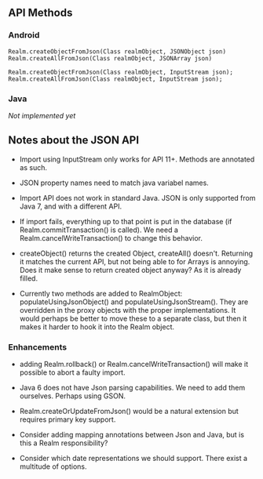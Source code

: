 ## API Methods


### Android

    Realm.createObjectFromJson(Class realmObject, JSONObject json)
    Realm.createAllFromJson(Class realmObject, JSONArray json)

    Realm.createObjectFromJson(Class realmObject, InputStream json);
    Realm.createAllFromJson(Class realmObject, InputStream json);


### Java

*Not implemented yet*


## Notes about the JSON API


- Import using InputStream only works for API 11+. Methods are annotated as such.

- JSON property names need to match java variabel names.

- Import API does not work in standard Java. JSON is only supported from Java 7, and with a
  different API.

- If import fails, everything up to that point is put in the database (if Realm.commitTransaction()
  is called). We need a Realm.cancelWriteTransaction() to change this behavior.

- createObject() returns the created Object, createAll() doesn't. Returning it matches the current
  API, but not being able to for Arrays is annoying. Does it make sense to return created object
  anyway? As it is already filled.

- Currently two methods are added to RealmObject: populateUsingJsonObject() and
  populateUsingJsonStream(). They are overridden in the proxy objects with the proper
  implementations. It would perhaps be better to move these to a separate class, but then it makes
  it harder to hook it into the Realm object.


### Enhancements

- adding Realm.rollback() or Realm.cancelWriteTransaction() will make it possible to abort a faulty
  import.

- Java 6 does not have Json parsing capabilities. We need to add them ourselves. Perhaps using GSON.

- Realm.createOrUpdateFromJson() would be a natural extension but requires primary key support.

- Consider adding mapping annotations between Json and Java, but is this a Realm responsibility?

- Consider which date representations we should support. There exist a multitude of options.

